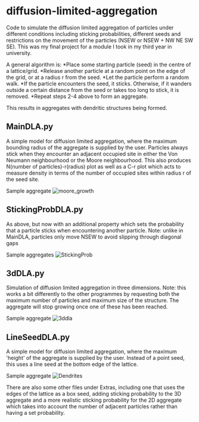# diffusion-limited-aggregation

Code to simulate the diffusion limited aggregation of particles under different conditions including sticking probabilities, different seeds and restrictions on the movement of the particles (NSEW or NSEW + NW NE SW SE). This was my final project for a module I took in my third year in university.

A general algorithm is:
*Place some starting particle (seed) in the centre of a lattice/grid.
*Release another particle at a random point on the edge of the grid, or at a radius r from the seed.
*Let the particle perform a random walk.
*If the particle encounters the seed, it sticks. Otherwise, if it wanders outside a certain distance from the seed or takes too long to stick, it is removed.
*Repeat steps 2-4 above to form an aggregate.

This results in aggregates with dendritic structures being formed.

MainDLA.py
------------------
A simple model for diffusion limited aggregation, where the maximum bounding radius of the aggregate is supplied by the user. Particles always stick when they encounter an adjacent occupied site in either the Von Neumann neighbourhood or the Moore neighbourhood. This also produces N(number of particles)-r(radius) plot as well as a C-r plot which acts to measure density in terms of the number of occupied sites within radius r of the seed site.

Sample aggregate
![moore_growth](https://user-images.githubusercontent.com/92552830/138931537-52f3d207-31b5-48ea-86bb-f5968670fadc.gif)



StickingProbDLA.py
-----------------
As above, but now with an additional property which sets the probability that a particle sticks when encountering another particle.
Note: unlike in MainDLA, particles only move NSEW to avoid slipping through diagonal gaps

Sample aggregates
![StickingProb](https://user-images.githubusercontent.com/92552830/138930618-3cbd14af-67f7-48ae-b209-bb022987e479.png)

3dDLA.py
----------------
Simulation of diffusion limited aggregation in three dimensions.
Note: this works a bit differently to the other programmes by requesting both
the maximum number of particles and maximum size of the structure. The aggregate will stop growing once one of these has been reached.

Sample aggregate
![3ddla](https://user-images.githubusercontent.com/92552830/138931228-5bb1c224-482e-4635-8a93-67ed5b1756cf.gif)

LineSeedDLA.py
-----------------
A simple model for diffusion limited aggregation, where the maximum 'height' of the aggregate is supplied by the user. Instead of a point seed, this uses a line seed at the bottom edge of the lattice.

Sample aggregate
![Dendrites](https://user-images.githubusercontent.com/92552830/138931662-c4543a5e-6bc6-4673-a05b-355214ceff04.png)


There are also some other files under Extras, including one that uses the edges of the lattice as a box seed, adding sticking probability to the 3D aggregate and a more realistic sticking probability for the 2D aggregate which takes into account the number of adjacent particles rather than having a set probability.
